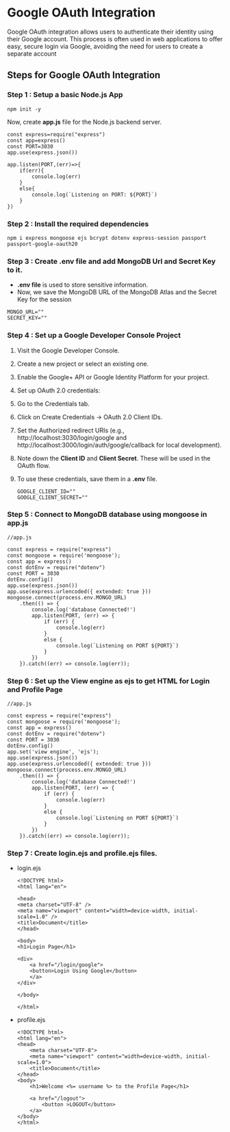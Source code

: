 # Google OAuth Integration
Google OAuth integration allows users to authenticate their identity using their Google account. This process is often used in web applications to offer easy, secure login via Google, avoiding the need for users to create a separate account

## Steps for Google OAuth Integration

### Step 1 : Setup a basic Node.js App

```    
npm init -y
```
Now, create **app.js** file for the Node.js backend server.

```
const express=require("express")
const app=express()
const PORT=3030
app.use(express.json())

app.listen(PORT,(err)=>{
    if(err){
        console.log(err)
    }
    else{
        console.log(`Listening on PORT: ${PORT}`)
    }
})
```

### Step 2 : Install the required dependencies

```
npm i express mongoose ejs bcrypt dotenv express-session passport passport-google-oauth20
```

### Step 3 : Create **.env** file and add MongoDB Url and Secret Key to it.
- **.env file** is used to store sensitive information.
- Now, we save the MongoDB URL of the MongoDB Atlas and the Secret Key for the session

```
MONGO_URL=""
SECRET_KEY=""    
```

### Step 4 : Set up a Google Developer Console Project
1. Visit the Google Developer Console.
2. Create a new project or select an existing one.
3. Enable the Google+ API or Google Identity Platform for your project.
4. Set up OAuth 2.0 credentials:
5. Go to the Credentials tab.
6. Click on Create Credentials → OAuth 2.0 Client IDs.
7. Set the Authorized redirect URIs 
    (e.g., http://localhost:3030/login/google and http://localhost:3000/login/auth/google/callback for local development).
8. Note down the **Client ID** and **Client Secret**. These will be used in the OAuth flow.
9. To use these credentials, save them in a **.env** file.

    ```
    GOOGLE_CLIENT_ID=""
    GOOGLE_CLIENT_SECRET=""
    ```

### Step 5 : Connect to MongoDB database using mongoose in app.js

```
//app.js

const express = require("express")
const mongoose = require('mongoose');
const app = express()
const dotEnv = require("dotenv")
const PORT = 3030
dotEnv.config()
app.use(express.json())
app.use(express.urlencoded({ extended: true }))
mongoose.connect(process.env.MONGO_URL)
    .then(() => {
        console.log('database Connected!')
        app.listen(PORT, (err) => {
            if (err) {
                console.log(err)
            }
            else {
                console.log(`Listening on PORT ${PORT}`)
            }
        })
    }).catch((err) => console.log(err));

```

### Step 6 : Set up the View engine as ejs to get HTML for Login and Profile Page

```
//app.js

const express = require("express")
const mongoose = require('mongoose');
const app = express()
const dotEnv = require("dotenv")
const PORT = 3030
dotEnv.config()
app.set('view engine', 'ejs');
app.use(express.json())
app.use(express.urlencoded({ extended: true }))
mongoose.connect(process.env.MONGO_URL)
    .then(() => {
        console.log('database Connected!')
        app.listen(PORT, (err) => {
            if (err) {
                console.log(err)
            }
            else {
                console.log(`Listening on PORT ${PORT}`)
            }
        })
    }).catch((err) => console.log(err));

```
### Step 7 : Create **login.ejs** and **profile.ejs** files.

- login.ejs
    ```
    <!DOCTYPE html>
    <html lang="en">

    <head>
    <meta charset="UTF-8" />
    <meta name="viewport" content="width=device-width, initial-scale=1.0" />
    <title>Document</title>
    </head>

    <body>
    <h1>Login Page</h1>

    <div>
        <a href="/login/google">
        <button>Login Using Google</button>
        </a>
    </div>

    </body>

    </html>
    ```
- profile.ejs
    ```
    <!DOCTYPE html>
    <html lang="en">
    <head>
        <meta charset="UTF-8">
        <meta name="viewport" content="width=device-width, initial-scale=1.0">
        <title>Document</title>
    </head>
    <body>
        <h1>Welcome <%= username %> to the Profile Page</h1>
        
        <a href="/logout">
            <button >LOGOUT</button>
        </a>
    </body>
    </html>
    ```